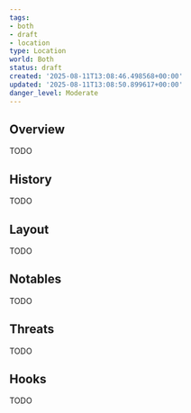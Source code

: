 ```yaml
---
tags:
- both
- draft
- location
type: Location
world: Both
status: draft
created: '2025-08-11T13:08:46.498568+00:00'
updated: '2025-08-11T13:08:50.899617+00:00'
danger_level: Moderate
---
```



## Overview

TODO
## History

TODO
## Layout

TODO
## Notables

TODO
## Threats

TODO
## Hooks

TODO
